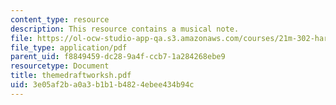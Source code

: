 ```yaml
---
content_type: resource
description: This resource contains a musical note.
file: https://ol-ocw-studio-app-qa.s3.amazonaws.com/courses/21m-302-harmony-and-counterpoint-ii-spring-2005/3e05af2ba0a3b1b1b4824ebee434b94c_themedraftworksh.pdf
file_type: application/pdf
parent_uid: f8849459-dc28-9a4f-ccb7-1a284268ebe9
resourcetype: Document
title: themedraftworksh.pdf
uid: 3e05af2b-a0a3-b1b1-b482-4ebee434b94c
---
```

